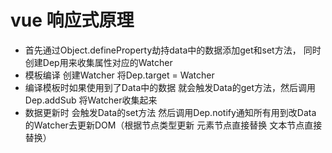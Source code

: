# vue 响应式原理
   - 首先通过Object.defineProperty劫持data中的数据添加get和set方法，
     同时创建Dep用来收集属性对应的Watcher
   - 模板编译 创建Watcher 将Dep.target = Watcher
   - 编译模板时如果使用到了Data中的数据 就会触发Data的get方法，然后调用
     Dep.addSub 将Watcher收集起来
   - 数据更新时 会触发Data的set方法 然后调用Dep.notify通知所有用到改Data
     的Watcher去更新DOM（根据节点类型更新 元素节点直接替换 文本节点直接替换）     